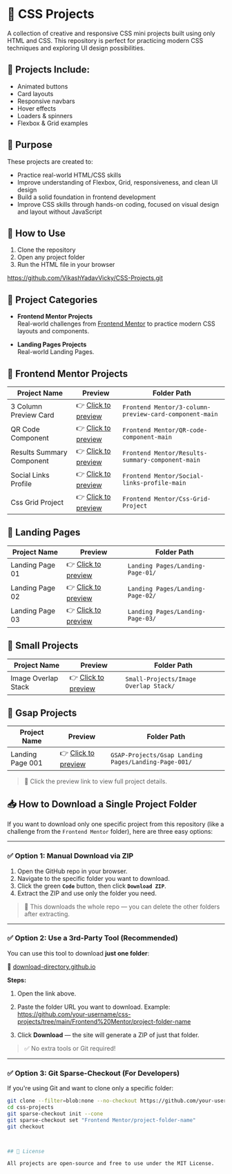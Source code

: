 # 🎨 CSS Projects

A collection of creative and responsive CSS mini projects built using only HTML and CSS. This repository is perfect for practicing modern CSS techniques and exploring UI design possibilities.

## 📁 Projects Include:
- Animated buttons
- Card layouts
- Responsive navbars
- Hover effects
- Loaders & spinners
- Flexbox & Grid examples

## 🧠 Purpose

These projects are created to:
- Practice real-world HTML/CSS skills  
- Improve understanding of Flexbox, Grid, responsiveness, and clean UI design  
- Build a solid foundation in frontend development  
- Improve CSS skills through hands-on coding, focused on visual design and layout without JavaScript

## 📌 How to Use
1. Clone the repository  
2. Open any project folder  
3. Run the HTML file in your browser  

https://github.com/VikashYadavVicky/CSS-Projects.git

## 📁 Project Categories

- **Frontend Mentor Projects**  
  Real-world challenges from [Frontend Mentor](https://www.frontendmentor.io/) to practice modern CSS layouts and components.

- **Landing Pages Projects**  
  Real-world Landing Pages.

## 💼 Frontend Mentor Projects

| Project Name                          | Preview                                                  | Folder Path                                               |
|--------------------------------------|-----------------------------------------------------------|------------------------------------------------------------|
| 3 Column Preview Card                | 👉 [Click to preview](Frontend%20Mentor/3-column-preview-card-component-main/README.md) | `Frontend Mentor/3-column-preview-card-component-main`     |
| QR Code Component                    | 👉 [Click to preview](Frontend%20Mentor/QR-code-component-main/README.md)                | `Frontend Mentor/QR-code-component-main`                  |
| Results Summary Component            | 👉 [Click to preview](Frontend%20Mentor/Results-summary-component-main/README.md)         | `Frontend Mentor/Results-summary-component-main`           |
| Social Links Profile                 | 👉 [Click to preview](Frontend%20Mentor/Social-links-profile-main/Social-links-profile-main/README.md)              | `Frontend Mentor/Social-links-profile-main`                |
| Css Grid Project                     | 👉 [Click to preview](Frontend%20Mentor/Css-Grid-Project/README.md)              |  `Frontend Mentor/Css-Grid-Project`           


## 💼 Landing Pages

| Project Name                          | Preview                                                  | Folder Path                                               |
|--------------------------------------|-----------------------------------------------------------|------------------------------------------------------------|
| Landing Page 01              | 👉 [Click to preview](./Landing%20Pages/Landing-Page-01/Readme.md) | `Landing Pages/Landing-Page-01/`     |
| Landing Page 02                    | 👉 [Click to preview](./Landing%20Pages/Landing-Page-02/Readme.md)                | `Landing Pages/Landing-Page-02/`                  |  
| Landing Page 03                    | 👉 [Click to preview](./Landing%20Pages/Landing-Page-03/Readme.md)                | `Landing Pages/Landing-Page-03/`                  |         


## 💼 Small Projects

| Project Name                          | Preview                                                  | Folder Path                                               |
|--------------------------------------|-----------------------------------------------------------|------------------------------------------------------------|
| Image Overlap Stack             | 👉 [Click to preview](./Small-Projects/Image%20Overlap%20Stack/Readme.md) | `Small-Projects/Image Overlap Stack/`     |


## 💼 Gsap Projects

| Project Name                          | Preview                                                  | Folder Path                                               |
|--------------------------------------|-----------------------------------------------------------|------------------------------------------------------------|
| Landing Page 001             | 👉 [Click to preview](./Gsap%20Projects/Landing%20Pages/Landing-Page-001/Readme.md) | `GSAP-Projects/Gsap Landing Pages/Landing-Page-001/`     |
   


> 📝 Click the preview link to view full project details.

## 📥 How to Download a Single Project Folder

If you want to download only one specific project from this repository (like a challenge from the `Frontend Mentor` folder), here are three easy options:

---

### ✅ Option 1: Manual Download via ZIP

1. Open the GitHub repo in your browser.
2. Navigate to the specific folder you want to download.
3. Click the green **`Code`** button, then click **`Download ZIP`**.
4. Extract the ZIP and use only the folder you need.

> 🔸 This downloads the whole repo — you can delete the other folders after extracting.

---

### ✅ Option 2: Use a 3rd-Party Tool (Recommended)

You can use this tool to download **just one folder**:

🔗 [download-directory.github.io](https://download-directory.github.io/)

**Steps:**
1. Open the link above.
2. Paste the folder URL you want to download. Example:
   https://github.com/your-username/css-projects/tree/main/Frontend%20Mentor/project-folder-name

3. Click **Download** — the site will generate a ZIP of just that folder.

> ✅ No extra tools or Git required!

---

### ✅ Option 3: Git Sparse-Checkout (For Developers)

If you're using Git and want to clone only a specific folder:

```bash
git clone --filter=blob:none --no-checkout https://github.com/your-username/css-projects.git
cd css-projects
git sparse-checkout init --cone
git sparse-checkout set "Frontend Mentor/project-folder-name"
git checkout



## 📄 License

All projects are open-source and free to use under the MIT License.

